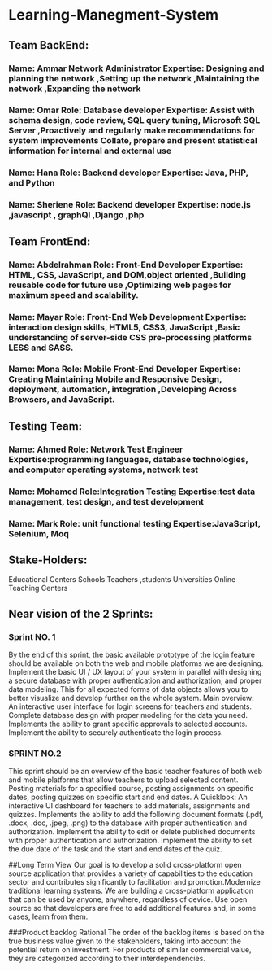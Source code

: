 # Learning-Manegment-System
## Team BackEnd:
### Name: Ammar Network Administrator Expertise: Designing and planning the network ,Setting up the network ,Maintaining the network ,Expanding the network
### Name: Omar Role: Database developer Expertise: Assist with schema design, code review, SQL query tuning, Microsoft SQL Server ,Proactively and regularly make recommendations for system improvements Collate, prepare and present statistical information for internal and external use
### Name: Hana Role: Backend developer Expertise: Java, PHP, and Python
### Name: Sheriene Role: Backend developer Expertise: node.js ,javascript , graphQl ,Django ,php

## Team FrontEnd:
### Name: Abdelrahman Role: Front-End Developer Expertise: HTML, CSS, JavaScript, and DOM,object oriented ,Building reusable code for future use ,Optimizing web pages for maximum speed and scalability.
### Name: Mayar Role: Front-End Web Development Expertise: interaction design skills, HTML5, CSS3, JavaScript ,Basic understanding of server-side CSS pre-processing platforms LESS and SASS.
### Name: Mona Role: Mobile Front-End Developer Expertise:  Creating Maintaining Mobile and Responsive Design, deployment, automation, integration ,Developing Across Browsers, and JavaScript.

## Testing Team:
### Name: Ahmed Role: Network Test Engineer Expertise:programming languages, database technologies, and computer operating systems, network test
### Name: Mohamed Role:Integration Testing Expertise:test data management, test design, and test development
### Name: Mark Role: unit functional testing Expertise:JavaScript, Selenium, Moq


## Stake-Holders:
Educational Centers 
Schools 
Teachers ,students
Universities 
Online Teaching Centers 

## Near vision of the 2 Sprints:
### Sprint NO. 1
By the end of this sprint, the basic available prototype of the login feature should be available on both the web and mobile platforms  we are designing. 
 Implement the basic UI / UX layout of your system in parallel with designing a secure database with proper authentication and authorization, and proper data modeling. 
 This for all expected forms of data objects allows you to better visualize and develop further on the whole system. Main overview: 
 An interactive user interface for login screens for  teachers and students.  Complete database design with proper modeling for the data you need. Implements the ability to grant specific approvals to selected accounts. Implement the ability to securely authenticate the login process.
### SPRINT NO.2
This sprint should be an overview of the  basic teacher features of both web and mobile platforms that allow teachers  to upload selected content. 
 Posting materials for a specified course, posting assignments on specific dates, posting quizzes on specific start and end dates. 
A Quicklook:
 An interactive UI dashboard for teachers to add materials, assignments and quizzes. 
 Implements the ability to add the following document formats (.pdf, .docx, .doc, .jpeg, .png) to the database with proper authentication and authorization. 
 Implement the ability to edit or delete published documents with proper authentication and authorization. 
 Implement the ability to set the due date of the task and the start and end dates of the quiz.

##Long Term View
Our goal is to develop a solid cross-platform open source application that provides a variety of capabilities to the education sector and contributes significantly to facilitation and promotion.Modernize traditional learning systems. We are building a cross-platform application that can be used by anyone, anywhere, regardless of device. 
 Use open source so that developers are free to  add additional features and, in some cases, learn from them.

###Product backlog Rational 
 The order of the backlog items is based on the true business value given to the stakeholders, taking into account the potential return on investment. 
 For products of similar commercial value, they are categorized according to their interdependencies.
